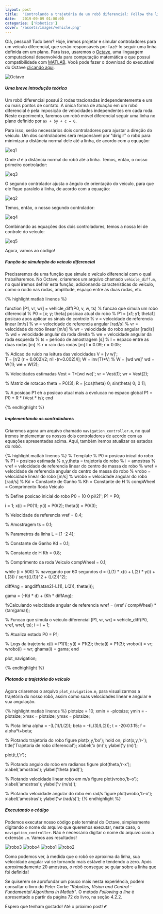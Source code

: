 ```yaml
---
layout: post
title:  "Controlando a trajetória de um robô diferencial: Follow the line!"
date:   2019-09-09 01:00:00
categories: ['Robotics']
cover: '/assets/images/vehicle.png'
---
```


Olá, pessoal! Tudo bem? Hoje, iremos projetar e simular controladores para um veículo diferencial, que serão responsáveis por fazê-lo seguir uma linha definida em um plano. Para isso, usaremos o [Octave][octave], uma linguagem computacional desenvolvida para computação matemática e que possui compatibilidade com [MATLAB][matlab]. Você pode fazer o download do executável do Octave [clicando aqui][download]. 

![Octave][robo5]

##### Uma breve introdução teórica

Um robô diferencial possui 2 rodas tracionadas independentemente e um ou mais pontos de contato. A única forma de atuação em um robô diferencial é pela imposição de velocidades independentes em cada roda. Neste experimento, faremos um robô móvel diferencial seguir uma linha no plano definido por `ax + by + c = 0`. 

Para isso, serão necessários dois controladores para ajustar a direção do veículo. Um dos controladores será responsável por "dirigir" o robô para minimizar a distância normal dele até a linha, de acordo com a equação:

![eq1][eq1]

Onde *d* é a distância normal do robô até a linha. Temos, então, o nosso primeiro controlador:

![eq3][eq3]

O segundo controlador ajusta o ângulo de orientação do veículo, para que ele fique paralelo à linha, de acordo com a equação:

![eq2][eq2]

Temos, então, o nosso segundo controlador:

![eq4][eq4]

Combinando as equações dos dois controladores, temos a nossa lei de controle do veículo:

![eq5][eq5]

Agora, vamos ao código!

##### Função de simulação do veículo diferencial
<p />

Precisaremos de uma função que simule o veículo diferencial com o qual trabalharemos. No Octave, criaremos um arquivo chamado `vehicle_diff.m`, no qual iremos definir esta função, adicionando características do veículo, como o ruído nas rodas, amplitude, espaço entre as duas rodas, etc.

{% highlight matlab linenos %}

function [P1, vr, wr] = vehicle_diff(P0, v, w, ts)
  % funcao que simula um robo diferencial
  %   P0 = [x; y; theta] posicao atual do robo
  %   P1 = [x1; y1; theta1] posicao apos aplicar os sinais de controle
  %   v = velocidade de referencia linear [m/s]
  %   w = velocidade de referencia angular [rad/s]
  %   vr = velocidade do robo linear [m/s]
  %   wr = velocidade do robo angular [rad/s]
  %   wd = velocidade angular da roda direita
  %   we = velocidade angular da roda esquerda
  %   ts = periodo de amostragem [s]
  %   l = espaco entre as duas rodas [m]
  %   r = raio das rodas [m]
  l = 0.09;
  r = 0.05;

  % Adicao de ruido na leitura das velocidades
  V = [v w]';  
  T = [r/2 (r + 0.002)/2; r/l -(r+0.002)/l];
  W = inv(T)*V;  % W = [wd we]'
  wd = W(1);
  we = W(2);

  % Velocidades estimadas
  Vest = T*[wd we]';
  vr = Vest(1);
  wr = Vest(2);

  % Matriz de rotacao
  theta = P0(3);
  R = [cos(theta) 0; sin(theta) 0; 0 1];

  % A posicao P1 eh a posicao atual mais a evolucao no espaco global
  P1 = P0 + R * (Vest * ts);
end


{% endhighlight %}

##### Implementando os controladores
<p />

Criaremos agora um arquivo chamado `navigation_controller.m`, no qual iremos implementar os nossos dois controladores de acordo com as equações apresentadas acima. Aqui, também iremos atualizar os estados do robô.

{% highlight matlab linenos %}
% Template
% P0 = posicao inical do robo
% P1 = posicao estimada 
% x,y,theta = trajetoria do robo
% i = amostras
% vref = velocidade de referencia linear do centro de massa do robo
% wref = velocidade de referencia angular do centro de massa do robo
% vrobo = velocidade linear do robo [m/s]
% wrobo = velocidade angular do robo [rad/s]
% Kd = Constante de Ganho
% Kh = Constante de H
% compWheel = Comprimento Roda Veiculo

% Define posicao inicial do robo
P0 = [0 0 pi/2]';
P1 = P0;

i = 1; 
x(i) = P0(1);
y(i) = P0(2);
theta(i) = P0(3);

% Velocidade de referencia 
vref = 0.4;

% Amostragem
ts = 0.1;

% Parametros da linha
L = [1 -2 4];

% Constante de Ganho
Kd = 0.1;

% Constante de H
Kh = 0.8;

% Comprimento da roda Veiculo
compWheel = 0.1;

while (i < 500) % navegando por 60 segundos
  d = (L(1) * x(i) + L(2) * y(i) + L(3)) / sqrt((L(1))^2 + (L(2))^2);

  diffAng = angdiff(atan2(-L(1), L(2)), theta(i));

  gama = (-Kd * d) + (Kh * diffAng);

  %Calculando velocidade angular de referencia
  wref = (vref / compWheel) * (tan(gama));

  % Funcao que simula o veiculo diferencial
  [P1, vr, wr] = vehicle_diff(P0, vref, wref, ts);
  i = i + 1;

  % Atualiza estado
  P0 = P1;

  % Logs da trajetoria
  x(i) = P1(1);
  y(i) = P1(2);
  theta(i) = P1(3);
  vrobo(i) = vr;
  wrobo(i) = wr;
  ghama(i) = gama;
end

plot_navigation;

{% endhighlight %}

##### Plotando a trajetória do veículo
<p />

Agora criaremos o arquivo `plot_navigation.m`, para visualizarmos a trajetória do nosso robô, assim como suas velocidades linear e angular e sua angulação.

{% highlight matlab linenos %}
plotsize = 10;
xmin = -plotsize;
ymin = -plotsize;
xmax = plotsize;
ymax = plotsize;

% Plota linha
alpha = -(L(1)/L(2));
beta = -(L(3)/L(2));
t = -20:0.1:15;
f = alpha*t+beta;

% Plotando trajetoria do robo
figure
plot(x,y,'bo');
hold on;
plot(x,y,'r-');
title('Trajetoria de robo diferencial');
xlabel('x (m)');
ylabel('y (m)');

plot(t,f,'r');

% Plotando angulo do robo em radianos
figure
plot(theta,'r-x');
xlabel('amostras');
ylabel('theta (rad)');

% Plotando velocidade linear robo em m/s
figure
plot(vrobo,'b-o');
xlabel('amostras');
ylabel('v (m/s)');

% Plotando velocidade angular do robo em rad/s
figure
plot(wrobo,'b-o');
xlabel('amostras');
ylabel('w (rad/s)');
{% endhighlight %}

##### Executando o código

Podemos executar nosso código pelo terminal do Octave, simplesmente digitando o nome do arquivo que queremos executar, neste caso, o `navigation_controller`. Não é necessário digitar o nome do arquivo com a extensão `.m`. Vamos aos resultados!

![robo3][robo3]
![robo4][robo4]
![robo1][robo1]
![robo2][robo2]

Como podemos ver, à medida que o robô se aproxima da linha, sua velocidade angular vai se tornando mais estável e tendendo a zero. Após aproximadamente 20 amostras, o robô consegue se guiar sobre a linha que foi definida!

Se quiserem se aprofundar um pouco mais nesta experiência, podem consultar o livro do Peter Corke *"Robotics, Vision and Control – Fundamental Algorithms in Matlab"*. O método *Following a line* é apresentado a partir da página 72 do livro, na seção 4.2.2.

Espero que tenham gostado! Até o próximo post! 💕

[matlab]: https://www.mathworks.com/products/matlab.html
[octave]: https://www.gnu.org/software/octave/
[download]: https://www.gnu.org/software/octave/download.html

[robo1]: /assets/images/robo1.jpg
[robo2]: /assets/images/robo2.jpg
[robo3]: /assets/images/robo3.jpg
[robo4]: /assets/images/robo4.jpg
[robo5]: /assets/images/robo5.jpeg
[eq1]: /assets/images/eq1.jpeg
[eq2]: /assets/images/eq2.jpeg
[eq3]: /assets/images/eq3.jpeg
[eq4]: /assets/images/eq4.jpeg
[eq5]: /assets/images/eq5.jpeg
